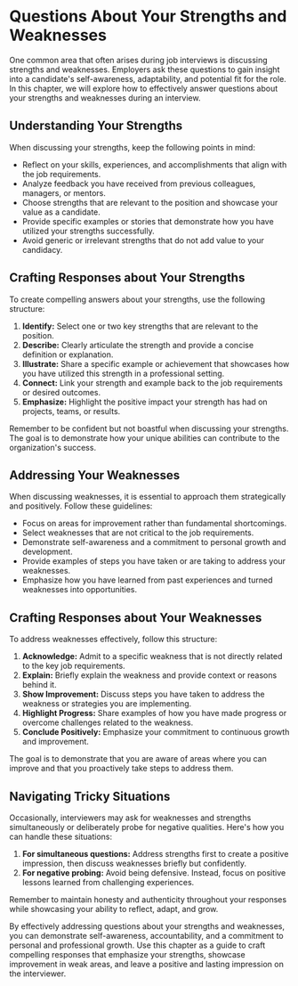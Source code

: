 Questions About Your Strengths and Weaknesses
=========================================================

One common area that often arises during job interviews is discussing strengths and weaknesses. Employers ask these questions to gain insight into a candidate's self-awareness, adaptability, and potential fit for the role. In this chapter, we will explore how to effectively answer questions about your strengths and weaknesses during an interview.

**Understanding Your Strengths**
--------------------------------

When discussing your strengths, keep the following points in mind:

* Reflect on your skills, experiences, and accomplishments that align with the job requirements.
* Analyze feedback you have received from previous colleagues, managers, or mentors.
* Choose strengths that are relevant to the position and showcase your value as a candidate.
* Provide specific examples or stories that demonstrate how you have utilized your strengths successfully.
* Avoid generic or irrelevant strengths that do not add value to your candidacy.

**Crafting Responses about Your Strengths**
-------------------------------------------

To create compelling answers about your strengths, use the following structure:

1. **Identify:** Select one or two key strengths that are relevant to the position.
2. **Describe:** Clearly articulate the strength and provide a concise definition or explanation.
3. **Illustrate:** Share a specific example or achievement that showcases how you have utilized this strength in a professional setting.
4. **Connect:** Link your strength and example back to the job requirements or desired outcomes.
5. **Emphasize:** Highlight the positive impact your strength has had on projects, teams, or results.

Remember to be confident but not boastful when discussing your strengths. The goal is to demonstrate how your unique abilities can contribute to the organization's success.

**Addressing Your Weaknesses**
------------------------------

When discussing weaknesses, it is essential to approach them strategically and positively. Follow these guidelines:

* Focus on areas for improvement rather than fundamental shortcomings.
* Select weaknesses that are not critical to the job requirements.
* Demonstrate self-awareness and a commitment to personal growth and development.
* Provide examples of steps you have taken or are taking to address your weaknesses.
* Emphasize how you have learned from past experiences and turned weaknesses into opportunities.

**Crafting Responses about Your Weaknesses**
--------------------------------------------

To address weaknesses effectively, follow this structure:

1. **Acknowledge:** Admit to a specific weakness that is not directly related to the key job requirements.
2. **Explain:** Briefly explain the weakness and provide context or reasons behind it.
3. **Show Improvement:** Discuss steps you have taken to address the weakness or strategies you are implementing.
4. **Highlight Progress:** Share examples of how you have made progress or overcome challenges related to the weakness.
5. **Conclude Positively:** Emphasize your commitment to continuous growth and improvement.

The goal is to demonstrate that you are aware of areas where you can improve and that you proactively take steps to address them.

**Navigating Tricky Situations**
--------------------------------

Occasionally, interviewers may ask for weaknesses and strengths simultaneously or deliberately probe for negative qualities. Here's how you can handle these situations:

1. **For simultaneous questions:** Address strengths first to create a positive impression, then discuss weaknesses briefly but confidently.
2. **For negative probing:** Avoid being defensive. Instead, focus on positive lessons learned from challenging experiences.

Remember to maintain honesty and authenticity throughout your responses while showcasing your ability to reflect, adapt, and grow.

By effectively addressing questions about your strengths and weaknesses, you can demonstrate self-awareness, accountability, and a commitment to personal and professional growth. Use this chapter as a guide to craft compelling responses that emphasize your strengths, showcase improvement in weak areas, and leave a positive and lasting impression on the interviewer.
